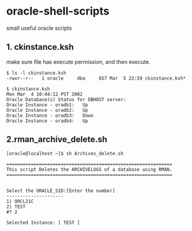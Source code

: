 # oracle-shell-scripts
small useful oracle scripts 


## 1. ckinstance.ksh
make sure file has execute permission, and then execute.
````$ chmod 744 ckinstance.ksh
$ ls -l ckinstance.ksh
-rwxr--r--   1 oracle     dba     657 Mar  5 22:59 ckinstance.ksh*

$ ckinstance.ksh
Mon Mar  4 10:44:12 PST 2002
Oracle Database(s) Status for DBHOST server:
Oracle Instance - oradb1:   Up
Oracle Instance - oradb2:   Up
Oracle Instance - oradb3:   Down
Oracle Instance - oradb4:   Up
````

## 2.rman_archive_delete.sh
````
[oracle@localhost ~]$ sh Archives_delete.sh

=============================================================
This script Deletes the ARCHIVELOGS of a database using RMAN.
=============================================================


Select the ORACLE_SID:[Enter the number]
---------------------
1) ORCL21C
2) TEST
#? 2

Selected Instance: [ TEST ]
````
